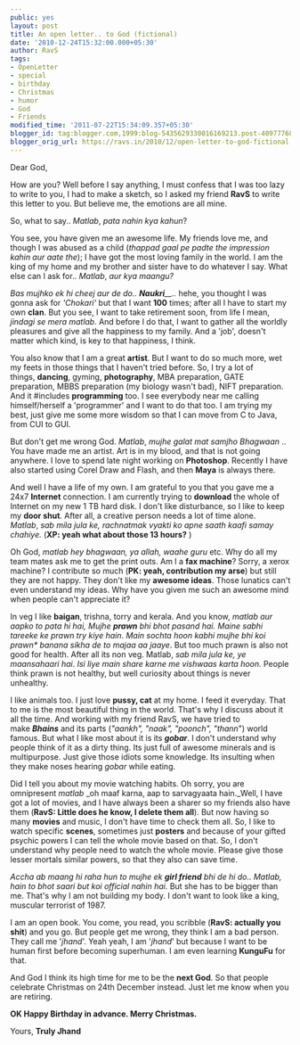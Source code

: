 ```yaml
---
public: yes
layout: post
title: An open letter.. to God (fictional)
date: '2010-12-24T15:32:00.000+05:30'
author: RavS
tags:
- OpenLetter
- special
- birthday
- Christmas
- humor
- God
- Friends
modified_time: '2011-07-22T15:34:09.357+05:30'
blogger_id: tag:blogger.com,1999:blog-5435629330016169213.post-4097776816052734416
blogger_orig_url: https://ravs.in/2010/12/open-letter-to-god-fictional.html
---
```


Dear God,

How are you? Well before I say anything, I must confess that I was too lazy to write to you, I had to make a sketch, so I asked my friend **RavS** to write this letter to you. But believe me, the emotions are all mine.

So, what to say.. _Matlab_, _pata nahin kya kahun_?

You see, you have given me an awesome life. My friends love me, and though I was abused as a child (_thappad gaal pe padte the impression kahin aur aate the_); I have got the most loving family in the world. I am the king of my home and my brother and sister have to do whatever I say. What else can I ask for.. _Matlab_, _aur kya maangu?_

_Bas mujhko ek hi cheej aur de do.. **Naukri**__.._ hehe, you thought I was gonna ask for _'Chokari'_ but that I want **100** times; after all I have to start my own **clan**. But you see, I want to take retirement soon, from life I mean, _jindagi se mera matlab_. And before I do that, I want to gather all the worldly pleasures and give all the happiness to my family. And a 'job', doesn't matter which kind, is key to that happiness, I think.

You also know that I am a great **artist**. But I want to do so much more, wet my feets in those things that I haven't tried before. So, I try a lot of things, **dancing**, gyming, **photography**, MBA preparation, GATE preparation, MBBS preparation (my biology wasn't bad), NIFT preparation. And it #includes **programming** too. I see everybody near me calling himself/herself a 'programmer' and I want to do that too. I am trying my best, just give me some more wisdom so that I can move from C to Java, from CUI to GUI.

But don't get me wrong God. _Matlab_, _mujhe galat mat samjho Bhagwaan_ .. You have made me an artist. Art is in my blood, and that is not going anywhere. I love to spend late night working on **Photoshop**. Recently I have also started using Corel Draw and Flash, and then **Maya** is always there.

And well I have a life of my own. I am grateful to you that you gave me a 24x7 **Internet** connection. I am currently trying to **download** the whole of Internet on my new 1 TB hard disk. I don't like disturbance, so I like to keep my **door shut**. After all, a creative person needs a lot of time alone. _Matlab_, _sab mila jula ke, rachnatmak vyakti ko apne saath kaafi samay chahiye._ (**XP: yeah what about those 13 hours?** )

Oh God, _matlab_ _hey bhagwaan, ya allah, waahe guru_ etc. Why do all my team mates ask me to get the print outs. Am I a **fax machine**? Sorry, a xerox machine? I contribute so much (**PK: yeah, contribution my arse**) but still they are not happy. They don't like my **awesome ideas**. Those lunatics can't even understand my ideas. Why have you given me such an awesome mind when people can't appreciate it?

In veg I like **baigan**, trishna, torry and kerala. And you know, _matlab aur aapko to pata hi hai, Mujhe_ **_prawn_** _bhi bhot pasand hai. Maine sabhi tareeke ke prawn try kiye hain_. _Main sochta hoon kabhi mujhe bhi koi prawn\* banana sikha de to majaa aa jaaye_. But too much prawn is also not good for health. After all its non veg. Matlab, _sab mila jula ke, ye maansahaari hai_. _Isi liye main share karne me vishwaas karta hoon._ People think prawn is not healthy, but well curiosity about things is never unhealthy. 

I like animals too. I just love **pussy, cat** at my home. I feed it everyday. That to me is the most beautiful thing in the world. That's why I discuss about it all the time. And working with my friend RavS, we have tried to make **_Bhains_** and its parts (_"aankh", "naak", "poonch", "thann_") world famous. But what I like most about it is its **_gobar_**. I don't understand why people think of it as a dirty thing. Its just full of awesome minerals and is multipurpose. Just give those idiots some knowledge. Its insulting when they make noses hearing _gobar_ while eating.

Did I tell you about my movie watching habits. Oh sorry, you are omnipresent _matlab_ _oh maaf karna, aap to sarvagyaata hain._Well, I have got a lot of movies, and I have always been a sharer so my friends also have them (**RavS: Little does he know, I delete them all**). But now having so many **movies** and music, I don't have time to check them all. So, I like to watch specific **scenes**, sometimes just **posters** and because of your gifted psychic powers I can tell the whole movie based on that. So, I don't understand why people need to watch the whole movie. Please give those lesser mortals similar powers, so that they also can save time.

_Accha ab maang hi raha hun to mujhe ek **girl friend**_ _bhi de hi do.. Matlab, hain to bhot saari but koi official nahin hai._ But she has to be bigger than me. That's why I am not building my body. I don't want to look like a king, muscular terrorist of 1987.

I am an open book. You come, you read, you scribble (**RavS: actually you shit**) and you go. But people get me wrong, they think I am a bad person. They call me '_jhand_'. Yeah yeah, I am '_jhand_' but because I want to be human first before becoming superhuman. I am even learning **KunguFu** for that.

And God I think its high time for me to be the **next God**. So that people celebrate Christmas on 24th December instead. Just let me know when you are retiring.

**OK Happy Birthday in advance. Merry Christmas.**

Yours,
**Truly Jhand**
